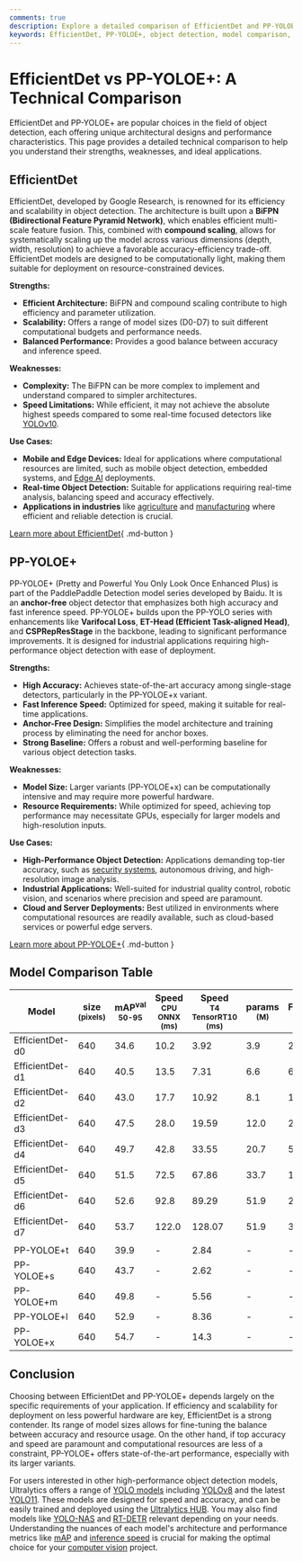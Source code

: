 ```yaml
---
comments: true
description: Explore a detailed comparison of EfficientDet and PP-YOLOE+ object detection models. Learn their strengths, weaknesses, use cases, and performance metrics.
keywords: EfficientDet, PP-YOLOE+, object detection, model comparison, EfficientDet vs PP-YOLOE+, computer vision, real-time detection, AI models, machine learning, Ultralytics
---
```


# EfficientDet vs PP-YOLOE+: A Technical Comparison

EfficientDet and PP-YOLOE+ are popular choices in the field of object detection, each offering unique architectural designs and performance characteristics. This page provides a detailed technical comparison to help you understand their strengths, weaknesses, and ideal applications.

<script async src="https://cdn.jsdelivr.net/npm/chart.js@3.9.1/dist/chart.min.js"></script>
<script defer src="../../javascript/benchmark.js"></script>

<canvas id="modelComparisonChart" width="1024" height="400" active-models='["EfficientDet", "PP-YOLOE+"]'></canvas>

## EfficientDet

EfficientDet, developed by Google Research, is renowned for its efficiency and scalability in object detection. The architecture is built upon a **BiFPN (Bidirectional Feature Pyramid Network)**, which enables efficient multi-scale feature fusion. This, combined with **compound scaling**, allows for systematically scaling up the model across various dimensions (depth, width, resolution) to achieve a favorable accuracy-efficiency trade-off. EfficientDet models are designed to be computationally light, making them suitable for deployment on resource-constrained devices.

**Strengths:**

- **Efficient Architecture:** BiFPN and compound scaling contribute to high efficiency and parameter utilization.
- **Scalability:** Offers a range of model sizes (D0-D7) to suit different computational budgets and performance needs.
- **Balanced Performance:** Provides a good balance between accuracy and inference speed.

**Weaknesses:**

- **Complexity:** The BiFPN can be more complex to implement and understand compared to simpler architectures.
- **Speed Limitations:** While efficient, it may not achieve the absolute highest speeds compared to some real-time focused detectors like [YOLOv10](https://docs.ultralytics.com/models/yolov10/).

**Use Cases:**

- **Mobile and Edge Devices:** Ideal for applications where computational resources are limited, such as mobile object detection, embedded systems, and [Edge AI](https://www.ultralytics.com/glossary/edge-ai) deployments.
- **Real-time Object Detection:** Suitable for applications requiring real-time analysis, balancing speed and accuracy effectively.
- **Applications in industries** like [agriculture](https://www.ultralytics.com/solutions/ai-in-agriculture) and [manufacturing](https://www.ultralytics.com/solutions/ai-in-manufacturing) where efficient and reliable detection is crucial.

[Learn more about EfficientDet](https://github.com/google/automl/tree/master/efficientdet){ .md-button }

## PP-YOLOE+

PP-YOLOE+ (Pretty and Powerful You Only Look Once Enhanced Plus) is part of the PaddlePaddle Detection model series developed by Baidu. It is an **anchor-free** object detector that emphasizes both high accuracy and fast inference speed. PP-YOLOE+ builds upon the PP-YOLO series with enhancements like **Varifocal Loss**, **ET-Head (Efficient Task-aligned Head)**, and **CSPRepResStage** in the backbone, leading to significant performance improvements. It is designed for industrial applications requiring high-performance object detection with ease of deployment.

**Strengths:**

- **High Accuracy:** Achieves state-of-the-art accuracy among single-stage detectors, particularly in the PP-YOLOE+x variant.
- **Fast Inference Speed:** Optimized for speed, making it suitable for real-time applications.
- **Anchor-Free Design:** Simplifies the model architecture and training process by eliminating the need for anchor boxes.
- **Strong Baseline:** Offers a robust and well-performing baseline for various object detection tasks.

**Weaknesses:**

- **Model Size:** Larger variants (PP-YOLOE+x) can be computationally intensive and may require more powerful hardware.
- **Resource Requirements:** While optimized for speed, achieving top performance may necessitate GPUs, especially for larger models and high-resolution inputs.

**Use Cases:**

- **High-Performance Object Detection:** Applications demanding top-tier accuracy, such as [security systems](https://www.ultralytics.com/blog/computer-vision-for-theft-prevention-enhancing-security), autonomous driving, and high-resolution image analysis.
- **Industrial Applications:** Well-suited for industrial quality control, robotic vision, and scenarios where precision and speed are paramount.
- **Cloud and Server Deployments:** Best utilized in environments where computational resources are readily available, such as cloud-based services or powerful edge servers.

[Learn more about PP-YOLOE+](https://github.com/PaddlePaddle/PaddleDetection){ .md-button }

## Model Comparison Table

| Model           | size<br><sup>(pixels) | mAP<sup>val<br>50-95 | Speed<br><sup>CPU ONNX<br>(ms) | Speed<br><sup>T4 TensorRT10<br>(ms) | params<br><sup>(M) | FLOPs<br><sup>(B) |
| --------------- | --------------------- | -------------------- | ------------------------------ | ----------------------------------- | ------------------ | ----------------- |
| EfficientDet-d0 | 640                   | 34.6                 | 10.2                           | 3.92                                | 3.9                | 2.54              |
| EfficientDet-d1 | 640                   | 40.5                 | 13.5                           | 7.31                                | 6.6                | 6.1               |
| EfficientDet-d2 | 640                   | 43.0                 | 17.7                           | 10.92                               | 8.1                | 11.0              |
| EfficientDet-d3 | 640                   | 47.5                 | 28.0                           | 19.59                               | 12.0               | 24.9              |
| EfficientDet-d4 | 640                   | 49.7                 | 42.8                           | 33.55                               | 20.7               | 55.2              |
| EfficientDet-d5 | 640                   | 51.5                 | 72.5                           | 67.86                               | 33.7               | 130.0             |
| EfficientDet-d6 | 640                   | 52.6                 | 92.8                           | 89.29                               | 51.9               | 226.0             |
| EfficientDet-d7 | 640                   | 53.7                 | 122.0                          | 128.07                              | 51.9               | 325.0             |
|                 |                       |                      |                                |                                     |                    |                   |
| PP-YOLOE+t      | 640                   | 39.9                 | -                              | 2.84                                | -                  | -                 |
| PP-YOLOE+s      | 640                   | 43.7                 | -                              | 2.62                                | -                  | -                 |
| PP-YOLOE+m      | 640                   | 49.8                 | -                              | 5.56                                | -                  | -                 |
| PP-YOLOE+l      | 640                   | 52.9                 | -                              | 8.36                                | -                  | -                 |
| PP-YOLOE+x      | 640                   | 54.7                 | -                              | 14.3                                | -                  | -                 |

## Conclusion

Choosing between EfficientDet and PP-YOLOE+ depends largely on the specific requirements of your application. If efficiency and scalability for deployment on less powerful hardware are key, EfficientDet is a strong contender. Its range of model sizes allows for fine-tuning the balance between accuracy and resource usage. On the other hand, if top accuracy and speed are paramount and computational resources are less of a constraint, PP-YOLOE+ offers state-of-the-art performance, especially with its larger variants.

For users interested in other high-performance object detection models, Ultralytics offers a range of [YOLO models](https://docs.ultralytics.com/models/) including [YOLOv8](https://docs.ultralytics.com/models/yolov8/) and the latest [YOLO11](https://docs.ultralytics.com/models/yolo11/). These models are designed for speed and accuracy, and can be easily trained and deployed using the [Ultralytics HUB](https://www.ultralytics.com/hub). You may also find models like [YOLO-NAS](https://docs.ultralytics.com/models/yolo-nas/) and [RT-DETR](https://docs.ultralytics.com/models/rtdetr/) relevant depending on your needs. Understanding the nuances of each model's architecture and performance metrics like [mAP](https://www.ultralytics.com/glossary/mean-average-precision-map) and [inference speed](https://www.ultralytics.com/glossary/inference-latency) is crucial for making the optimal choice for your [computer vision](https://www.ultralytics.com/glossary/computer-vision-cv) project.
